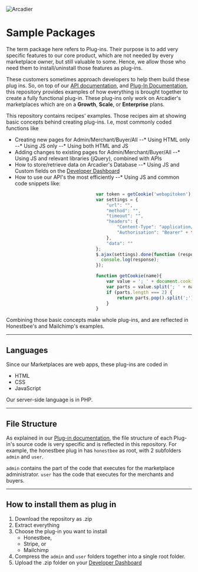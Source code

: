 ![Arcadier](https://theme.zdassets.com/theme_assets/2008942/9566e69f67b1ee67fdfbcd79b1e580bdbbc98874.svg "Arcadier")

Sample Packages
===============
The term package here refers to Plug-ins. Their purpose is to add very specific features to our core product, which are not needed by every marketplace owner, but still valuable to some. Hence, we allow those who need them to install/uninstall those features as plug-ins.

These customers sometimes approach developers to help them build these plug ins. So, on top of our [API documentation](apiv2.arcadier.com), and [Plug-In Documentation](#), this repository provides examples of how everything is brought together to create a fully functional plug-in. These plug-ins only work on Arcadier's marketplaces which are on a **Growth**, **Scale**, or **Enterprise** plans. 

This repository contains recipes' examples. Those recipes aim at showing basic concepts behind creating plug-ins. I.e, most commonly coded functions like
* Creating new pages for Admin/Merchant/Buyer/All
--* Using HTML only
--* Using JS only
--* Using both HTML and JS
* Adding changes to existing pages for Admin/Merchant/Buyer/All
--* Using JS and relevant libraries (jQuery), combined with APIs
* How to store/retrieve data on Arcadier's Database
--* Using JS and Custom fields on the [Developer Dashboard](#)
* How to use our API's the most efficiently
--* Using JS and common code snippets like:

```javascript
                                  var token = getCookie('webapitoken');
                                  var settings = {
                                      "url": "", 
                                      "method": "", 
                                      "timeout": "", 
                                      "headers": { 
                                          "Content-Type": "application/json",
                                          "Authorisation": "Bearer" + token
                                      }, 
                                      "data": ""
                                  };
                                  $.ajax(settings).done(function (response) {
                                    console.log(response);
                                  });

                                  function getCookie(name){
                                      var value = '; ' + document.cookie;
                                      var parts = value.split('; ' + name + '=');
                                      if (parts.length === 2) {
                                          return parts.pop().split(';').shift();
                                      }
                                  }
```
Combining those basic concepts make whole plug-ins, and are reflected in Honestbee's and Mailchimp's examples.
***

Languages
---------
Since our Marketplaces are web apps, these plug-ins are coded in 
* HTML
* CSS 
* JavaScript

Our server-side language is in PHP.
***

File Structure
--------------
As explained in our [Plug-in documentation](#), the file structure of each Plug-in's source code is very specific and is reflected in this repository. For example, the honestbee plug in has `honestbee` as root, with 2 subfolders `admin` and `user`. 

`admin` contains the part of the code that executes for the marketplace administrator. `user` has the code that executes for the merchants and buyers.

***

How to install them as plug in
------------------------------
1. Download the repository as .zip
2. Extract everything
3. Choose the plug-in you want to install
   * Honestbee,
   * Stripe, or
   * Mailchimp
4. Compress the `admin` and `user` folders together into a single root folder.
5. Upload the .zip folder on your [Developer Dashboard](#)

